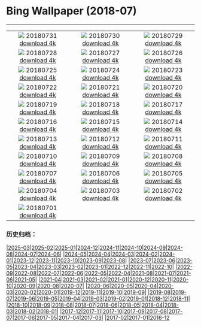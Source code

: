 # Bing Wallpaper (2018-07)
**************
| | | |
| :----: | :----: | :----: |
| ![](https://www.bing.com/az/hprichbg/rb/ParkRangerIsmael_EN-US8783805449_1920x1080.jpg) 20180731 [download 4k](https://www.bing.com/az/hprichbg/rb/ParkRangerIsmael_EN-US8783805449_UHD.jpg) | ![](https://www.bing.com/az/hprichbg/rb/ChildrenPlaying_EN-US9664693753_1920x1080.jpg) 20180730 [download 4k](https://www.bing.com/az/hprichbg/rb/ChildrenPlaying_EN-US9664693753_UHD.jpg) | ![](https://www.bing.com/az/hprichbg/rb/T19Krishna_EN-US11510458805_1920x1080.jpg) 20180729 [download 4k](https://www.bing.com/az/hprichbg/rb/T19Krishna_EN-US11510458805_UHD.jpg) |
| ![](https://www.bing.com/az/hprichbg/rb/FairSeason_EN-US8821036782_1920x1080.jpg) 20180728 [download 4k](https://www.bing.com/az/hprichbg/rb/FairSeason_EN-US8821036782_UHD.jpg) | ![](https://www.bing.com/az/hprichbg/rb/SuperBlueBloodMoon_EN-US11881086623_1920x1080.jpg) 20180727 [download 4k](https://www.bing.com/az/hprichbg/rb/SuperBlueBloodMoon_EN-US11881086623_UHD.jpg) | ![](https://www.bing.com/az/hprichbg/rb/LetchworthSP_EN-US14482052774_1920x1080.jpg) 20180726 [download 4k](https://www.bing.com/az/hprichbg/rb/LetchworthSP_EN-US14482052774_UHD.jpg) |
| ![](https://www.bing.com/az/hprichbg/rb/HomerWatercolor_EN-US11392693224_1920x1080.jpg) 20180725 [download 4k](https://www.bing.com/az/hprichbg/rb/HomerWatercolor_EN-US11392693224_UHD.jpg) | ![](https://www.bing.com/az/hprichbg/rb/FlamingoCousins_EN-US13543498875_1920x1080.jpg) 20180724 [download 4k](https://www.bing.com/az/hprichbg/rb/FlamingoCousins_EN-US13543498875_UHD.jpg) | ![](https://www.bing.com/az/hprichbg/rb/MoriBuilding_EN-US5143587469_1920x1080.jpg) 20180723 [download 4k](https://www.bing.com/az/hprichbg/rb/MoriBuilding_EN-US5143587469_UHD.jpg) |
| ![](https://www.bing.com/az/hprichbg/rb/VaranasiCandles_EN-US12230572751_1920x1080.jpg) 20180722 [download 4k](https://www.bing.com/az/hprichbg/rb/VaranasiCandles_EN-US12230572751_UHD.jpg) | ![](https://www.bing.com/az/hprichbg/rb/CometMoth_EN-US9387578049_1920x1080.jpg) 20180721 [download 4k](https://www.bing.com/az/hprichbg/rb/CometMoth_EN-US9387578049_UHD.jpg) | ![](https://www.bing.com/az/hprichbg/rb/Apollo15Composite_EN-US10046867284_1920x1080.jpg) 20180720 [download 4k](https://www.bing.com/az/hprichbg/rb/Apollo15Composite_EN-US10046867284_UHD.jpg) |
| ![](https://www.bing.com/az/hprichbg/rb/ComicFans_EN-US10352835982_1920x1080.jpg) 20180719 [download 4k](https://www.bing.com/az/hprichbg/rb/ComicFans_EN-US10352835982_UHD.jpg) | ![](https://www.bing.com/az/hprichbg/rb/MandelaMonument_EN-US8903823453_1920x1080.jpg) 20180718 [download 4k](https://www.bing.com/az/hprichbg/rb/MandelaMonument_EN-US8903823453_UHD.jpg) | ![](https://www.bing.com/az/hprichbg/rb/StinkBugSmiley_EN-US7711508774_1920x1080.jpg) 20180717 [download 4k](https://www.bing.com/az/hprichbg/rb/StinkBugSmiley_EN-US7711508774_UHD.jpg) |
| ![](https://www.bing.com/az/hprichbg/rb/UrbanLight_EN-US6248743710_1920x1080.jpg) 20180716 [download 4k](https://www.bing.com/az/hprichbg/rb/UrbanLight_EN-US6248743710_UHD.jpg) | ![](https://www.bing.com/az/hprichbg/rb/SoccerStadium_EN-US11597501512_1920x1080.jpg) 20180715 [download 4k](https://www.bing.com/az/hprichbg/rb/SoccerStadium_EN-US11597501512_UHD.jpg) | ![](https://www.bing.com/az/hprichbg/rb/BlueShark_EN-US12265881842_1920x1080.jpg) 20180714 [download 4k](https://www.bing.com/az/hprichbg/rb/BlueShark_EN-US12265881842_UHD.jpg) |
| ![](https://www.bing.com/az/hprichbg/rb/PuffinWales_EN-US12757555133_1920x1080.jpg) 20180713 [download 4k](https://www.bing.com/az/hprichbg/rb/PuffinWales_EN-US12757555133_UHD.jpg) | ![](https://www.bing.com/az/hprichbg/rb/GordesLavender_EN-US10563684536_1920x1080.jpg) 20180712 [download 4k](https://www.bing.com/az/hprichbg/rb/GordesLavender_EN-US10563684536_UHD.jpg) | ![](https://www.bing.com/az/hprichbg/rb/BigBenChimed_EN-US9959774618_1920x1080.jpg) 20180711 [download 4k](https://www.bing.com/az/hprichbg/rb/BigBenChimed_EN-US9959774618_UHD.jpg) |
| ![](https://www.bing.com/az/hprichbg/rb/FremontPeak_EN-US8617183007_1920x1080.jpg) 20180710 [download 4k](https://www.bing.com/az/hprichbg/rb/FremontPeak_EN-US8617183007_UHD.jpg) | ![](https://www.bing.com/az/hprichbg/rb/Gauchos_EN-US9437338004_1920x1080.jpg) 20180709 [download 4k](https://www.bing.com/az/hprichbg/rb/Gauchos_EN-US9437338004_UHD.jpg) | ![](https://www.bing.com/az/hprichbg/rb/Flamenco_EN-US13472533209_1920x1080.jpg) 20180708 [download 4k](https://www.bing.com/az/hprichbg/rb/Flamenco_EN-US13472533209_UHD.jpg) |
| ![](https://www.bing.com/az/hprichbg/rb/Peloton_EN-US7472605035_1920x1080.jpg) 20180707 [download 4k](https://www.bing.com/az/hprichbg/rb/Peloton_EN-US7472605035_UHD.jpg) | ![](https://www.bing.com/az/hprichbg/rb/KissingPandas_EN-US8854909213_1920x1080.jpg) 20180706 [download 4k](https://www.bing.com/az/hprichbg/rb/KissingPandas_EN-US8854909213_UHD.jpg) | ![](https://www.bing.com/az/hprichbg/rb/Pygmy3Toed_EN-US11340370698_1920x1080.jpg) 20180705 [download 4k](https://www.bing.com/az/hprichbg/rb/Pygmy3Toed_EN-US11340370698_UHD.jpg) |
| ![](https://www.bing.com/az/hprichbg/rb/MNFireworks_EN-US9611301754_1920x1080.jpg) 20180704 [download 4k](https://www.bing.com/az/hprichbg/rb/MNFireworks_EN-US9611301754_UHD.jpg) | ![](https://www.bing.com/az/hprichbg/rb/GeorgeMeade_EN-US9381168835_1920x1080.jpg) 20180703 [download 4k](https://www.bing.com/az/hprichbg/rb/GeorgeMeade_EN-US9381168835_UHD.jpg) | ![](https://www.bing.com/az/hprichbg/rb/EtaAquarids_EN-US10944490288_1920x1080.jpg) 20180702 [download 4k](https://www.bing.com/az/hprichbg/rb/EtaAquarids_EN-US10944490288_UHD.jpg) |
| ![](https://www.bing.com/az/hprichbg/rb/SeattleGreatWheel_EN-US12789575669_1920x1080.jpg) 20180701 [download 4k](https://www.bing.com/az/hprichbg/rb/SeattleGreatWheel_EN-US12789575669_UHD.jpg) |  |  |

### 历史归档：

|[2025-03](2025-03/2025-03.md)|[2025-02](2025-02/2025-02.md)|[2025-01](2025-01/2025-01.md)|[2024-12](2024-12/2024-12.md)|[2024-11](2024-11/2024-11.md)|[2024-10](2024-10/2024-10.md)|[2024-09](2024-09/2024-09.md)|[2024-08](2024-08/2024-08.md)|[2024-07](2024-07/2024-07.md)|[2024-06](2024-06/2024-06.md)|
|[2024-05](2024-05/2024-05.md)|[2024-04](2024-04/2024-04.md)|[2024-03](2024-03/2024-03.md)|[2024-02](2024-02/2024-02.md)|[2024-01](2024-01/2024-01.md)|[2023-12](2023-12/2023-12.md)|[2023-11](2023-11/2023-11.md)|[2023-10](2023-10/2023-10.md)|[2023-09](2023-09/2023-09.md)|[2023-08](2023-08/2023-08.md)|
|[2023-07](2023-07/2023-07.md)|[2023-06](2023-06/2023-06.md)|[2023-05](2023-05/2023-05.md)|[2023-04](2023-04/2023-04.md)|[2023-03](2023-03/2023-03.md)|[2023-02](2023-02/2023-02.md)|[2023-01](2023-01/2023-01.md)|[2022-12](2022-12/2022-12.md)|[2022-11](2022-11/2022-11.md)|[2022-10](2022-10/2022-10.md)|
|[2022-09](2022-09/2022-09.md)|[2022-08](2022-08/2022-08.md)|[2022-07](2022-07/2022-07.md)|[2022-06](2022-06/2022-06.md)|[2022-05](2022-05/2022-05.md)|[2022-04](2022-04/2022-04.md)|[2021-08](2021-08/2021-08.md)|[2021-07](2021-07/2021-07.md)|[2021-06](2021-06/2021-06.md)|[2021-05](2021-05/2021-05.md)|
|[2021-04](2021-04/2021-04.md)|[2021-03](2021-03/2021-03.md)|[2021-02](2021-02/2021-02.md)|[2021-01](2021-01/2021-01.md)|[2020-12](2020-12/2020-12.md)|[2020-11](2020-11/2020-11.md)|[2020-10](2020-10/2020-10.md)|[2020-09](2020-09/2020-09.md)|[2020-08](2020-08/2020-08.md)|[2020-07](2020-07/2020-07.md)|
|[2020-06](2020-06/2020-06.md)|[2020-05](2020-05/2020-05.md)|[2020-04](2020-04/2020-04.md)|[2020-03](2020-03/2020-03.md)|[2020-02](2020-02/2020-02.md)|[2020-01](2020-01/2020-01.md)|[2019-12](2019-12/2019-12.md)|[2019-11](2019-11/2019-11.md)|[2019-10](2019-10/2019-10.md)|[2019-09](2019-09/2019-09.md)|
|[2019-08](2019-08/2019-08.md)|[2019-07](2019-07/2019-07.md)|[2019-06](2019-06/2019-06.md)|[2019-05](2019-05/2019-05.md)|[2019-04](2019-04/2019-04.md)|[2019-03](2019-03/2019-03.md)|[2019-02](2019-02/2019-02.md)|[2019-01](2019-01/2019-01.md)|[2018-12](2018-12/2018-12.md)|[2018-11](2018-11/2018-11.md)|
|[2018-10](2018-10/2018-10.md)|[2018-09](2018-09/2018-09.md)|[2018-08](2018-08/2018-08.md)|[2018-07](2018-07/2018-07.md)|[2018-06](2018-06/2018-06.md)|[2018-05](2018-05/2018-05.md)|[2018-04](2018-04/2018-04.md)|[2018-03](2018-03/2018-03.md)|[2018-02](2018-02/2018-02.md)|[2018-01](2018-01/2018-01.md)|
|[2017-12](2017-12/2017-12.md)|[2017-11](2017-11/2017-11.md)|[2017-10](2017-10/2017-10.md)|[2017-09](2017-09/2017-09.md)|[2017-08](2017-08/2017-08.md)|[2017-07](2017-07/2017-07.md)|[2017-06](2017-06/2017-06.md)|[2017-05](2017-05/2017-05.md)|[2017-04](2017-04/2017-04.md)|[2017-03](2017-03/2017-03.md)|
|[2017-02](2017-02/2017-02.md)|[2017-01](2017-01/2017-01.md)|[2016-12](2016-12/2016-12.md)